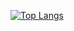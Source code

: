 [![Top Langs](https://github-readme-stats.vercel.app/api/top-langs/?username=coherent17&langs_count=10&layout=compact)](https://github.com/anuraghazra/github-readme-stats)

<!--
**jxes993409/jxes993409** is a ✨ _special_ ✨ repository because its `README.md` (this file) appears on your GitHub profile.

Here are some ideas to get you started:

- 🔭 I’m currently working on ...
- 🌱 I’m currently learning ...
- 👯 I’m looking to collaborate on ...
- 🤔 I’m looking for help with ...
- 💬 Ask me about ...
- 📫 How to reach me: ...
- 😄 Pronouns: ...
- ⚡ Fun fact: ...
-->

